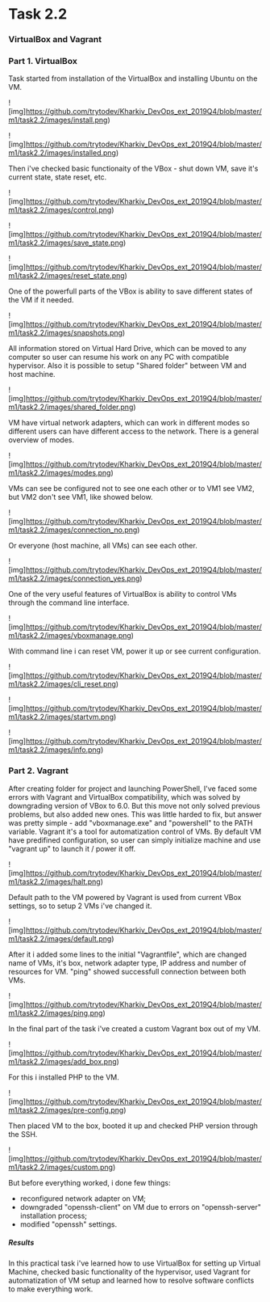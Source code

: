 # Task 2.2
### VirtualBox and Vagrant

### Part 1. VirtualBox

Task started from installation of the VirtualBox and installing Ubuntu on the VM.

![img]https://github.com/trytodev/Kharkiv_DevOps_ext_2019Q4/blob/master/m1/task2.2/images/install.png)

![img]https://github.com/trytodev/Kharkiv_DevOps_ext_2019Q4/blob/master/m1/task2.2/images/installed.png)

Then i've checked basic functionaity of the VBox - shut down VM, save it's current state, state reset, etc.

![img]https://github.com/trytodev/Kharkiv_DevOps_ext_2019Q4/blob/master/m1/task2.2/images/control.png)

![img]https://github.com/trytodev/Kharkiv_DevOps_ext_2019Q4/blob/master/m1/task2.2/images/save_state.png)

![img]https://github.com/trytodev/Kharkiv_DevOps_ext_2019Q4/blob/master/m1/task2.2/images/reset_state.png)

One of the powerfull parts of the VBox is ability to save different states of the VM if it needed.

![img]https://github.com/trytodev/Kharkiv_DevOps_ext_2019Q4/blob/master/m1/task2.2/images/snapshots.png)

All information stored on Virtual Hard Drive, which can be moved to any computer so user can resume his work on any PC with compatible hypervisor. Also it is possible to setup "Shared folder" between VM and host machine.

![img]https://github.com/trytodev/Kharkiv_DevOps_ext_2019Q4/blob/master/m1/task2.2/images/shared_folder.png)

VM have virtual network adapters, which can work in different modes so different users can have different access to the network. There is a general overview of modes.

![img]https://github.com/trytodev/Kharkiv_DevOps_ext_2019Q4/blob/master/m1/task2.2/images/modes.png)

VMs can see be configured not to see one each other or to VM1 see VM2, but VM2 don't see VM1, like showed below.

![img]https://github.com/trytodev/Kharkiv_DevOps_ext_2019Q4/blob/master/m1/task2.2/images/connection_no.png)

Or everyone (host machine, all VMs) can see each other.

![img]https://github.com/trytodev/Kharkiv_DevOps_ext_2019Q4/blob/master/m1/task2.2/images/connection_yes.png)

One of the very useful features of VirtualBox is ability to control VMs through the command line interface.

![img]https://github.com/trytodev/Kharkiv_DevOps_ext_2019Q4/blob/master/m1/task2.2/images/vboxmanage.png)

With command line i can reset VM, power it up or see current configuration.

![img]https://github.com/trytodev/Kharkiv_DevOps_ext_2019Q4/blob/master/m1/task2.2/images/cli_reset.png)

![img]https://github.com/trytodev/Kharkiv_DevOps_ext_2019Q4/blob/master/m1/task2.2/images/startvm.png)

![img]https://github.com/trytodev/Kharkiv_DevOps_ext_2019Q4/blob/master/m1/task2.2/images/info.png)

### Part 2. Vagrant

After creating folder for project and launching PowerShell, I've faced some errors with Vagrant and VirtualBox compatibility, which was solved by downgrading version of VBox to 6.0. But this move not only solved previous problems, but also added new ones. This was little harded to fix, but answer was pretty simple - add "vboxmanage.exe" and "powershell" to the PATH variable.
Vagrant it's a tool for automatization control of VMs. By default VM have predifined configuration, so user can simply initialize machine and use "vagrant up" to launch it / power it off.

![img]https://github.com/trytodev/Kharkiv_DevOps_ext_2019Q4/blob/master/m1/task2.2/images/halt.png)

Default path to the VM powered by Vagrant is used from current VBox settings, so to setup 2 VMs i've changed it.

![img]https://github.com/trytodev/Kharkiv_DevOps_ext_2019Q4/blob/master/m1/task2.2/images/default.png)

After it i added some lines to the initial "Vagrantfile", which are changed name of VMs, it's box, network adapter type, IP address and number of resources for VM. "ping" showed successfull connection between both VMs.

![img]https://github.com/trytodev/Kharkiv_DevOps_ext_2019Q4/blob/master/m1/task2.2/images/ping.png)

In the final part of the task i've created a custom Vagrant box out of my VM.

![img]https://github.com/trytodev/Kharkiv_DevOps_ext_2019Q4/blob/master/m1/task2.2/images/add_box.png)

For this i installed PHP to the VM. 

![img]https://github.com/trytodev/Kharkiv_DevOps_ext_2019Q4/blob/master/m1/task2.2/images/pre-config.png)

Then placed VM to the box, booted it up and checked PHP version through the SSH.

![img]https://github.com/trytodev/Kharkiv_DevOps_ext_2019Q4/blob/master/m1/task2.2/images/custom.png)

But before everything worked, i done few things:
- reconfigured network adapter on VM;
- downgraded "openssh-client" on VM due to errors on "openssh-server" installation process;
- modified "openssh" settings.

##### Results
In this practical task i've learned how to use VirtualBox for setting up Virtual Machine, checked basic functionality of the hypervisor, used Vagrant for automatization of VM setup and learned how to resolve software conflicts to make everything work.